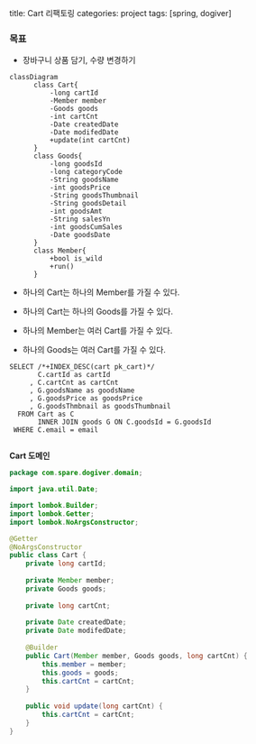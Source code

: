 title: Cart 리팩토링
categories: project
tags: [spring, dogiver]

### 목표

* 장바구니 상품 담기, 수량 변경하기

```mermaid
classDiagram
      class Cart{
          -long cartId
          -Member member
          -Goods goods
          -int cartCnt
          -Date createdDate
          -Date modifedDate
          +update(int cartCnt)
      }
      class Goods{
          -long goodsId
          -long categoryCode
          -String goodsName
          -int goodsPrice
          -String goodsThumbnail
          -String goodsDetail
          -int goodsAmt
          -String salesYn
          -int goodsCumSales
          -Date goodsDate
      }
      class Member{
          +bool is_wild
          +run()
      }
```

* 하나의 Cart는 하나의 Member를 가질 수 있다.
* 하나의 Cart는 하나의 Goods를 가질 수 있다.

* 하나의 Member는 여러 Cart를 가질 수 있다.

* 하나의 Goods는 여러 Cart를 가질 수 있다.



```mysql
SELECT /*+INDEX_DESC(cart pk_cart)*/
       C.cartId as cartId 
     , C.cartCnt as cartCnt
     , G.goodsName as goodsName
     , G.goodsPrice as goodsPrice
     , G.goodsThmbnail as goodsThumbnail
  FROM Cart as C
       INNER JOIN goods G ON C.goodsId = G.goodsId
 WHERE C.email = email
 
```









**Cart 도메인**

```java
package com.spare.dogiver.domain;

import java.util.Date;

import lombok.Builder;
import lombok.Getter;
import lombok.NoArgsConstructor;

@Getter
@NoArgsConstructor
public class Cart {
	private long cartId;
	
	private Member member;
	private Goods goods;
	
	private long cartCnt;
	
	private Date createdDate;
	private Date modifedDate;
	
	@Builder
	public Cart(Member member, Goods goods, long cartCnt) {
		this.member = member;
		this.goods = goods;
		this.cartCnt = cartCnt;
	}
	
	public void update(long cartCnt) {
		this.cartCnt = cartCnt;
	}
}

```



